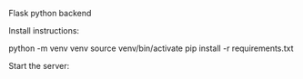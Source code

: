Flask python backend

Install instructions:

python -m venv venv
source venv/bin/activate
pip install -r requirements.txt

Start the server:
